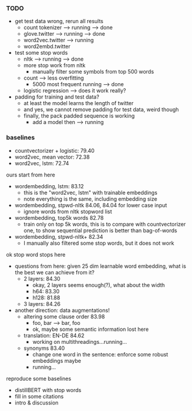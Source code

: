 ### TODO

- get test data wrong, rerun all results
    - count tokenizer --> running --> done
    - glove.twitter --> running --> done
    - word2vec.twitter --> running
    - word2embd.twitter
- test some stop words
    - nltk --> running --> done
    - more stop work from nltk
        - manually filter some symbols from top 500 words
    - count --> less overfitting
        - 5000 most frequent running --> done
    - logistic regression --> does it work really?
- padding for training and test data?
    - at least the model learns the length of twitter
    - and yes, we cannot remove padding for test data, weird though
    - finally, the pack padded sequence is working
        - add a model then --> running

### baselines

- countvectorizer + logistic:       79.40
- word2vec, mean vector:            72.38
- word2vec, lstm:                   72.74

ours start from here
- wordembedding, lstm:              83.12
    - this is the "word2vec, lstm" with trainable embeddings
    - note everything is the same, including embedding size
- wordembedding, stpwd-nltk         84.06, 84.04 for lower case input
    - ignore words from nltk stopword list
- wordembedding, top5k words        82.78
    - train only on top 5k words, this is to compare with countvectorizer one, to show sequential prediction is better than bag-of-words
- wordembedding, stpwd-nltk+        82.34
    - I manually also filtered some stop words, but it does not work

ok stop word stops here
- questions from here: given 25 dim learnable word embedding, what is the best we can achieve from it?
    - 2 layers: 84.30
        - okay, 2 layers seems enough(?), what about the width
        - h64:  83.30
        - h128: 81.88
    - 3 layers: 84.26
- another direction: data augmentations!
    - altering some clause order    83.98
        - foo, bar --> bar, foo
        - ok, maybe some semantic information lost here
    - translation: EN-DE            84.62
        - working on multithreadings...running...
    - synonyms                      83.40
        - change one word in the sentence: enforce some robust embeddings maybe
        - running...

reproduce some baselines
- distillBERT with stop words
- fill in some citations
- intro & discussion